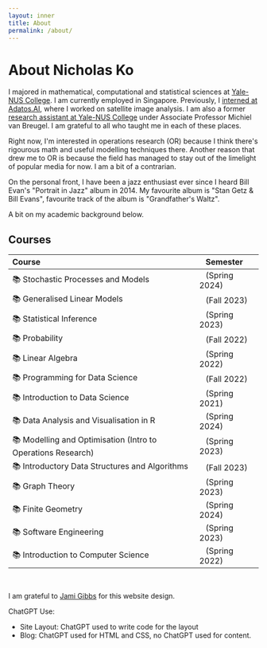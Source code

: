 ```yaml
---
layout: inner
title: About
permalink: /about/
---
```

# About Nicholas Ko

I majored in mathematical, computational and statistical sciences at [Yale-NUS College](https://www.yale-nus.edu.sg/about/key-facts/). I am currently employed in Singapore. Previously, I <u>interned at Adatos.AI</u>, where I worked on satellite image analysis. I am also a former <u> research assistant at Yale-NUS College</u> under Associate Professor Michiel van Breugel. I am grateful to all who taught me in each of these places.

Right now, I'm interested in operations research (OR) because I think there's rigourous math and useful modelling techniques there. Another reason that drew me to OR is because the field has managed to stay out of the limelight of popular media for now. I am a bit of a contrarian.

On the personal front, I have been a jazz enthusiast ever since I heard Bill Evan's "Portrait in Jazz" album in 2014. My favourite album is "Stan Getz & Bill Evans", favourite track of the album is "Grandfather's Waltz".

A bit on my academic background below.

## Courses

|Course|&nbsp;&nbsp;&nbsp;Semester|
|:-----|:--------------|
|📚 Stochastic Processes and Models|&nbsp;&nbsp;&nbsp;(Spring 2024)|
|📚 Generalised Linear Models|&nbsp;&nbsp;&nbsp;(Fall 2023)|
|📚 Statistical Inference|&nbsp;&nbsp;&nbsp;(Spring 2023)|
|📚 Probability|&nbsp;&nbsp;&nbsp;(Fall 2022)|
|📚 Linear Algebra |&nbsp;&nbsp;&nbsp;(Spring 2022)|
|📚 Programming for Data Science |&nbsp;&nbsp;&nbsp;(Fall 2022)|
|📚 Introduction to Data Science |&nbsp;&nbsp;&nbsp;(Spring 2021)|
|📚 Data Analysis and Visualisation in R |&nbsp;&nbsp;&nbsp;(Spring 2024)|
|📚 Modelling and Optimisation (Intro to Operations Research)|&nbsp;&nbsp;&nbsp;(Spring 2023)|
|📚 Introductory Data Structures and Algorithms|&nbsp;&nbsp;&nbsp;(Fall 2023)|
|📚 Graph Theory |&nbsp;&nbsp;&nbsp;(Spring 2023)|
|📚 Finite Geometry|&nbsp;&nbsp;&nbsp;(Spring 2024)|
|📚 Software Engineering |&nbsp;&nbsp;&nbsp;(Spring 2023)|
|📚 Introduction to Computer Science|&nbsp;&nbsp;&nbsp;(Spring 2022)|


&nbsp;


I am grateful to [Jami Gibbs](https://github.com/jamigibbs/phantom) for this website design. 


ChatGPT Use:

* Site Layout: ChatGPT used to write code for the layout
* Blog: ChatGPT used for HTML and CSS, no ChatGPT used for content.

